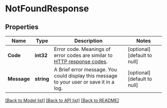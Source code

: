 # NotFoundResponse

## Properties
Name | Type | Description | Notes
------------ | ------------- | ------------- | -------------
**Code** | **int32** | Error code. Meanings of error codes are similar to [HTTP response codes](https://en.wikipedia.org/wiki/List_of_HTTP_status_codes). | [optional] [default to null]
**Message** | **string** | A Brief error message. You could display this message to your user or save it in a log. | [optional] [default to null]

[[Back to Model list]](../README.md#documentation-for-models) [[Back to API list]](../README.md#documentation-for-api-endpoints) [[Back to README]](../README.md)


